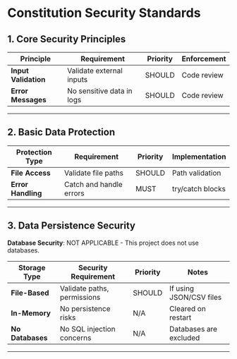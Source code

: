 # Constitution Security Standards

<!--
Section: security
Priority: low
Applies to: basic applications
Dependencies: [core]
Version: 1.0.0
Last Updated: 2025-10-16
Project: Basic Node Application
Note: Minimal security for non-networked local applications
-->

## 1. Core Security Principles

| Principle            | Requirement               | Priority | Enforcement |
| -------------------- | ------------------------- | -------- | ----------- |
| **Input Validation** | Validate external inputs  | SHOULD   | Code review |
| **Error Messages**   | No sensitive data in logs | SHOULD   | Code review |

---

## 2. Basic Data Protection

| Protection Type    | Requirement             | Priority | Implementation   |
| ------------------ | ----------------------- | -------- | ---------------- |
| **File Access**    | Validate file paths     | SHOULD   | Path validation  |
| **Error Handling** | Catch and handle errors | MUST     | try/catch blocks |

---

## 3. Data Persistence Security

**Database Security**: NOT APPLICABLE - This project does not use databases.

| Storage Type     | Security Requirement        | Priority | Notes                   |
| ---------------- | --------------------------- | -------- | ----------------------- |
| **File-Based**   | Validate paths, permissions | SHOULD   | If using JSON/CSV files |
| **In-Memory**    | No persistence risks        | N/A      | Cleared on restart      |
| **No Databases** | No SQL injection concerns   | N/A      | Databases are excluded  |

---
